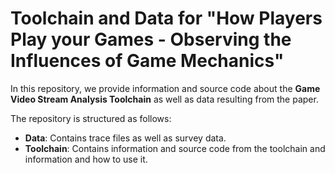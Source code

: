 # Toolchain and Data for "How Players Play your Games - Observing the Influences of Game Mechanics"

In this repository, we provide information and source code about the **Game Video Stream Analysis Toolchain** as well as data resulting from the paper.

The repository is structured as follows:

- **Data**: Contains trace files as well as survey data.
- **Toolchain**: Contains information and source code from the toolchain and information and how to use it.
